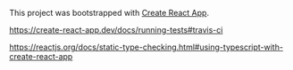 This project was bootstrapped with [Create React App](https://github.com/facebook/create-react-app).

https://create-react-app.dev/docs/running-tests#travis-ci

https://reactjs.org/docs/static-type-checking.html#using-typescript-with-create-react-app